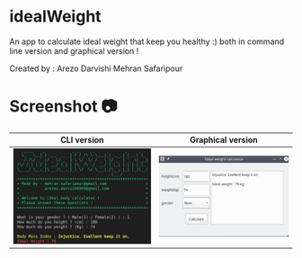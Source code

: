 
# idealWeight

An app to calculate ideal weight that keep you healthy :)
both in command line version and graphical version !

Created by :
Arezo Darvishi
Mehran Safaripour

# Screenshot :camera:

CLI version                | Graphical version
:-------------------------:|:-------------------------:
![](img/CLI_version.png)   | ![](img/GUI_Version.png)
